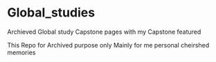 # Global_studies

Archieved Global study Capstone pages with my Capstone featured

This Repo for Archived purpose only
Mainly for me personal cheirshed memories
